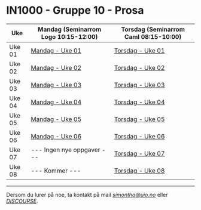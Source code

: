 # IN1000 - Gruppe 10 - Prosa

| Uke    | Mandag (Seminarrom Logo 10:15-12:00) | Torsdag (Seminarrom Caml 08:15-10:00) |
| ------ | ------------------------------------ | ------------------------------------- |
| Uke 01 | [Mandag - Uke 01](./uke-01/mandag/)  | [Torsdag - Uke 01](./uke-01/torsdag/) |
| Uke 02 | [Mandag - Uke 02](./uke-02/mandag/)  | [Torsdag - Uke 02](./uke-02/torsdag/) |
| Uke 03 | [Mandag - Uke 03](./uke-03/mandag/)  | [Torsdag - Uke 03](./uke-03/torsdag/) |
| Uke 04 | [Mandag - Uke 04](./uke-04/mandag/)  | [Torsdag - Uke 04](./uke-04/torsdag/) |
| Uke 05 | [Mandag - Uke 05](./uke-05/mandag/)  | [Torsdag - Uke 05](./uke-05/torsdag/) |
| Uke 06 | [Mandag - Uke 06](./uke-06/mandag/)  | [Torsdag - Uke 06](./uke-06/torsdag/) |
| Uke 07 | --- Ingen nye oppgaver ---           | [Torsdag - Uke 07](./uke-07/torsdag/) |
| Uke 08 | --- Kommer ---                       | [Torsdag - Uke 08](./uke-08/torsdag/) |

---

Dersom du lurer på noe, ta kontakt på mail *simontha@uio.no* eller _[DISCOURSE](https://discourse.uio.no/c/in1000-25h/671)_.
